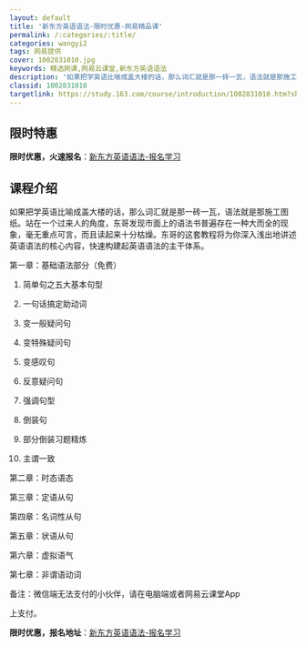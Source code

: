 ```yaml
---
layout: default
title: '新东方英语语法-限时优惠-网易精品课'
permalink: /:categories/:title/
categories: wangyi2
tags: 网易提供
cover: 1002831010.jpg
keywords: 精选网课,网易云课堂,新东方英语语法
description: '如果把学英语比喻成盖大楼的话，那么词汇就是那一砖一瓦，语法就是那施工图纸。站在一个过来人的角度，东哥发现市面上的语法书普'
classid: 1002831010
targetlink: https://study.163.com/course/introduction/1002831010.htm?share=1&shareId=1025206652&utm_campaign=share&utm_medium=iphoneShare&utm_source=&utm_u=1025206652
---
```


## 限时特惠

**限时优惠，火速报名**：[新东方英语语法-报名学习](https://study.163.com/course/introduction/1002831010.htm?share=1&shareId=1025206652&utm_campaign=share&utm_medium=iphoneShare&utm_source=&utm_u=1025206652)

## 课程介绍

如果把学英语比喻成盖大楼的话，那么词汇就是那一砖一瓦，语法就是那施工图纸。站在一个过来人的角度，东哥发现市面上的语法书普遍存在一种大而全的现象，毫无重点可言，而且读起来十分枯燥。东哥的这套教程将为你深入浅出地讲述英语语法的核心内容，快速构建起英语语法的主干体系。

第一章：基础语法部分（免费）

1. 简单句之五大基本句型

2. 一句话搞定助动词

3. 变一般疑问句

4. 变特殊疑问句

5. 变感叹句

6. 反意疑问句

7. 强调句型

8. 倒装句

9. 部分倒装习题精炼

10. 主谓一致

第二章：时态语态

第三章：定语从句

第四章：名词性从句

第五章：状语从句

第六章：虚拟语气

第七章：非谓语动词

备注：微信端无法支付的小伙伴，请在电脑端或者网易云课堂App

上支付。

**限时优惠，报名地址**：[新东方英语语法-报名学习](https://study.163.com/course/introduction/1002831010.htm?share=1&shareId=1025206652&utm_campaign=share&utm_medium=iphoneShare&utm_source=&utm_u=1025206652)

